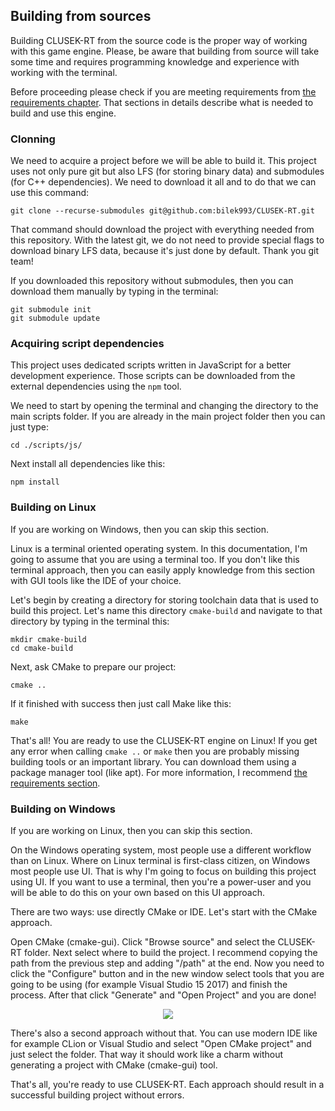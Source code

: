 ## Building from sources

Building CLUSEK-RT from the source code is the proper way of working with this game engine. Please, be aware that building from source will take some time and requires programming knowledge and experience with working with the terminal. 

Before proceeding please check if you are meeting requirements from [the requirements chapter](./requirements.md). That sections in details describe what is needed to build and use this engine.

### Clonning

We need to acquire a project before we will be able to build it. This project uses not only pure git but also LFS (for storing binary data) and submodules (for C++ dependencies). We need to download it all and to do that we can use this command:

```
git clone --recurse-submodules git@github.com:bilek993/CLUSEK-RT.git
```

That command should download the project with everything needed from this repository. With the latest git, we do not need to provide special flags to download binary LFS data, because it's just done by default. Thank you git team!

If you downloaded this repository without submodules, then you can download them manually by typing in the terminal:

```
git submodule init
git submodule update
```

### Acquiring script dependencies

This project uses dedicated scripts written in JavaScript for a better development experience. Those scripts can be downloaded from the external dependencies using the `npm` tool.

We need to start by opening the terminal and changing the directory to the main scripts folder. If you are already in the main project folder then you can just type:

```
cd ./scripts/js/
```

Next install all dependencies like this:

```
npm install
```

### Building on Linux

If you are working on Windows, then you can skip this section.

Linux is a terminal oriented operating system. In this documentation, I'm going to assume that you are using a terminal too. If you don't like this terminal approach, then you can easily apply knowledge from this section with GUI tools like the IDE of your choice.

Let's begin by creating a directory for storing toolchain data that is used to build this project. Let's name this directory `cmake-build` and  navigate to that directory by typing in the terminal this:

```
mkdir cmake-build
cd cmake-build
```

Next, ask CMake to prepare our project:

```
cmake ..
```

If it finished with success then just call Make like this:

```
make
```

That's all! You are ready to use the CLUSEK-RT engine on Linux! If you get any error when calling `cmake ..` or `make` then you are probably missing building tools or an important library. You can download them using a package manager tool (like apt). For more information, I recommend [the requirements section](./requirements.md).

### Building on Windows

If you are working on Linux, then you can skip this section.

On the Windows operating system, most people use a different workflow than on Linux. Where on Linux terminal is first-class citizen, on Windows most people use UI. That is why I'm going to focus on building this project using UI. If you want to use a terminal, then you're a power-user and you will be able to do this on your own based on this UI approach.

There are two ways: use directly CMake or IDE. Let's start with the CMake approach.

Open CMake (cmake-gui). Click "Browse source" and select the CLUSEK-RT folder. Next select where to build the project. I recommend copying the path from the previous step and adding "/path" at the end. Now you need to click the "Configure" button and in the new window select tools that you are going to be using (for example Visual Studio 15 2017) and finish the process. After that click "Generate" and "Open Project" and you are done!

<p align="center">
<img src="./images/cmake_gui_windows.png">
</p>

There's also a second approach without that. You can use modern IDE like for example CLion or Visual Studio and select "Open CMake project" and just select the folder. That way it should work like a charm without generating a project with CMake (cmake-gui) tool.

That's all, you're ready to use CLUSEK-RT. Each approach should result in a successful building project without errors.
